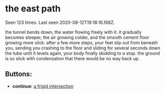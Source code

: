 # the east path

Seen 123 times. Last seen 2020-08-12T19:18:16.168Z.

the tunnel bends down, the water flowing freely with it. it gradually becomes steeper, the air growing colder, and the smooth cement floor growing more slick. after a few more steps, your feet slip out from beneath you, sending you crashing to the floor and sliding for several seconds down the tube until it levels again, your body finally skidding to a stop. the ground is so slick with condensation that there would be no way back up.

## Buttons:

- **continue**: [a frigid intersection](a-frigid-intersection-Ntmsnt3.md)